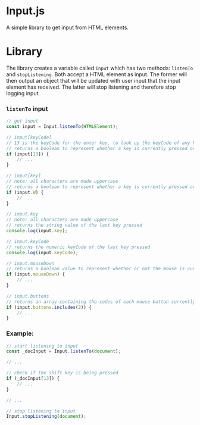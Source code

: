 # Input.js
A simple library to get input from HTML elements.

# Library
The library creates a variable called `Input` which has two methods: `listenTo` and `stopListening`. Both accept a HTML element as input. The former will then output an object that will be updated with user input that the input element has received. The latter will stop listening and therefore stop logging input.

### `listenTo` input
```js
// get input
const input = Input.listenTo(HTMLElement);

// input[keyCode]
// 13 is the keyCode for the enter key, to look up the keyCode of any key, use this website: https://matt-destroyer.github.io/Keycode-Info/
// returns a boolean to represent whether a key is currently pressed or not
if (input[13]) {
	// ...
}

// input[key]
// note: all characters are made uppercase
// returns a boolean to represent whether a key is currently pressed or not
if (input.W) {
	// ...
}

// input.key
// note: all characters are made uppercase
// returns the string value of the last key pressed
console.log(input.key);

// input.keyCode
// returns the numeric keyCode of the last key pressed
console.log(input.keyCode);

// input.mouseDown
// returns a boolean value to represent whether or not the mouse is currently pressed or not
if (input.mouseDown) {
	// ...
}

// input.buttons
// returns an array containing the codes of each mouse button currently pressed
if (input.buttons.includes(2)) {
	// ...
}
```

### Example:
```js
// start listening to input
const _docInput = Input.listenTo(document);

// ...

// check if the shift key is being pressed
if (_docInput[13]) {
	// ...
}

// ...

// stop listening to input
Input.stopListening(document);
```
